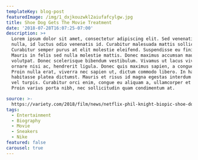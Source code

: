```yaml
---
templateKey: blog-post
featuredImage: /img/1_dxjkouzwkl2aiufafcylgw.jpg
title: Shoe Dog Gets The Movie Treatment
date: '2018-07-28T16:07:25-07:00'
description: >+
  Lorem ipsum dolor sit amet, consectetur adipiscing elit. Sed venenatis mi
  nulla, id luctus odio venenatis id. Curabitur malesuada mattis sollicitudin.
  Curabitur semper purus at elit molestie eleifend. Suspendisse eu finibus erat.
  Mauris in felis sed nulla molestie mattis. Donec maximus accumsan mauris ac
  volutpat. Donec scelerisque bibendum vestibulum. Vivamus ut lacus viverra,
  ornare nisi ac, hendrerit ligula. Donec quis maximus sapien, a congue urna.
  Proin nulla erat, viverra nec sapien ut, dictum commodo libero. In hac
  habitasse platea dictumst. Mauris et risus id magna egestas interdum sit amet
  vel turpis. Curabitur orci enim, congue eu aliquam a, ullamcorper et massa.
  Proin varius porta nibh, nec sollicitudin quam condimentum at.

source: >-
  https://variety.com/2018/film/news/netflix-phil-knight-biopic-shoe-dog-1202887364/
tags:
  - Entertainment
  - Biography
  - Movie
  - Sneakers
  - Nike
featured: false
carousel: true
---
```


